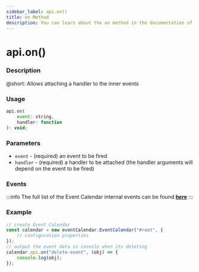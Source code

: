 ```yaml
---
sidebar_label: api.on()
title: on Method
description: You can learn about the on method in the documentation of the DHTMLX JavaScript Event Calendar library. Browse developer guides and API reference, try out code examples and live demos, and download a free 30-day evaluation version of DHTMLX Event Calendar.
---
```


# api.on()

### Description

@short: Allows attaching a handler to the inner events

### Usage

~~~jsx {}
api.on(
	event: string,
	handler: function
): void;
~~~

### Parameters

- `event` - (required) an event to be fired 
- `handler` - (required) a handler to be attached (the handler arguments will depend on the event to be fired)

### Events

:::info
The full list of the Event Calendar internal events can be found [**here**](api/overview/events_overview.md)
:::

### Example

~~~jsx {6-8}
// create Event Calendar
const calendar = new eventCalendar.EventCalendar("#root", {
	// configuration properties
});
// output the event data in console when its deleting
calendar.api.on("delete-event", (obj) => {
	console.log(obj);
});
~~~

